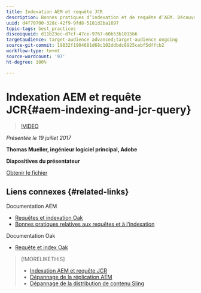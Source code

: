 ```yaml
---
title: Indexation AEM et requête JCR
description: Bonnes pratiques d’indexation et de requête d’AEM. Découvrez comment résoudre les problèmes de requête dans AEM, et comment configurer et gérer les index.
uuid: d4f70700-328c-42f9-9fd8-5181d2ba1697
topic-tags: best_practices
discoiquuid: d11b23ec-d7cf-47ce-9767-60b53b1015b6
targetaudience: target-audience advanced;target-audience ongoing
source-git-commit: 19832f1904681d68c102ddbdc8925cebf5dffcb2
workflow-type: tm+mt
source-wordcount: '97'
ht-degree: 100%

---
```



# Indexation AEM et requête JCR{#aem-indexing-and-jcr-query}

>[!VIDEO](https://video.tv.adobe.com/v/19133/?quality=9)

*Présentée le 19 juillet 2017*

**Thomas Mueller, ingénieur logiciel principal, Adobe**

**Diapositives du présentateur**

[Obtenir le fichier](assets/aem-gems-aem-indexing-and-jcr-query.pdf)

## Liens connexes {#related-links}

Documentation AEM

* [Requêtes et indexation Oak](https://docs.adobe.com/docs/en/aem/6-3/deploy/platform/queries-and-indexing.html)
* [Bonnes pratiques relatives aux requêtes et à l’indexation](https://docs.adobe.com/docs/en/aem/6-3/deploy/best-practices/best-practices-for-queries-and-indexing.html)

Documentation Oak

* [Requête et index Oak](https://experienceleague.adobe.com/docs/experience-manager-65/deploying/deploying/queries-and-indexing.html?lang=fr)

<!--
[Get back to the Overview](https://helpx.adobe.com/experience-manager/kt/eseminars/gems/aem-index.html)
-->

>[!MORELIKETHIS]
>
>* [Indexation AEM et requête JCR](aem-indexing-jcr-query.md)
>* [Dépannage de la réplication AEM](aem-troubleshooting-aem-replication.md)
>* [Dépannage de la distribution de contenu Sling](aem-troubleshooting-sling.md)

<!-- 
>* linking to helpx, removed for now [Adobe Experience Manager: AEM 6.x Maintenance Tasks](https://helpx.adobe.com/experience-manager/kt/eseminars/ccoo-aem-Aug-register.html)
-->